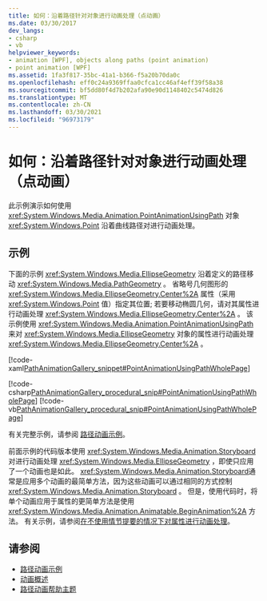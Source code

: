 ```yaml
---
title: 如何：沿着路径针对对象进行动画处理（点动画）
ms.date: 03/30/2017
dev_langs:
- csharp
- vb
helpviewer_keywords:
- animation [WPF], objects along paths (point animation)
- point animation [WPF]
ms.assetid: 1fa3f817-35bc-41a1-b366-f5a20b70da0c
ms.openlocfilehash: eff0c24a9369ffaa0cfca1cc46af4eff39f58a38
ms.sourcegitcommit: bf5dd80f4d7b202afa90e90d1148402c5474d826
ms.translationtype: MT
ms.contentlocale: zh-CN
ms.lasthandoff: 03/30/2021
ms.locfileid: "96973179"
---
```

# <a name="how-to-animate-an-object-along-a-path-point-animation"></a>如何：沿着路径针对对象进行动画处理（点动画）
此示例演示如何使用 <xref:System.Windows.Media.Animation.PointAnimationUsingPath> 对象 <xref:System.Windows.Point> 沿着曲线路径对进行动画处理。  
  
## <a name="example"></a>示例  
 下面的示例 <xref:System.Windows.Media.EllipseGeometry> 沿着定义的路径移动 <xref:System.Windows.Media.PathGeometry> 。 省略号几何图形的 <xref:System.Windows.Media.EllipseGeometry.Center%2A> 属性（采用 <xref:System.Windows.Point> 值）指定其位置; 若要移动椭圆几何，请对其属性进行动画处理 <xref:System.Windows.Media.EllipseGeometry.Center%2A> 。 该示例使用 <xref:System.Windows.Media.Animation.PointAnimationUsingPath> 来对 <xref:System.Windows.Media.EllipseGeometry> 对象的属性进行动画处理 <xref:System.Windows.Media.EllipseGeometry.Center%2A> 。  
  
 [!code-xaml[PathAnimationGallery_snippet#PointAnimationUsingPathWholePage](~/samples/snippets/csharp/VS_Snippets_Wpf/PathAnimationGallery_snippet/CS/pointanimationusingpathexample.xaml#pointanimationusingpathwholepage)]  
  
 [!code-csharp[PathAnimationGallery_procedural_snip#PointAnimationUsingPathWholePage](~/samples/snippets/csharp/VS_Snippets_Wpf/PathAnimationGallery_procedural_snip/CSharp/PointAnimationUsingPathExample.cs#pointanimationusingpathwholepage)]
 [!code-vb[PathAnimationGallery_procedural_snip#PointAnimationUsingPathWholePage](~/samples/snippets/visualbasic/VS_Snippets_Wpf/PathAnimationGallery_procedural_snip/VisualBasic/PointAnimationUsingPathExample.vb#pointanimationusingpathwholepage)]  
  
 有关完整示例，请参阅 [路径动画示例](https://github.com/Microsoft/WPF-Samples/tree/master/Animation/PathAnimations)。  
  
 前面示例的代码版本使用 <xref:System.Windows.Media.Animation.Storyboard> 对进行动画处理 <xref:System.Windows.Media.EllipseGeometry> ，即使只应用了一个动画也是如此。 <xref:System.Windows.Media.Animation.Storyboard>通常是应用多个动画的最简单方法，因为这些动画可以通过相同的方式控制 <xref:System.Windows.Media.Animation.Storyboard> 。 但是，使用代码时，将单个动画应用于属性的更简单方法是使用 <xref:System.Windows.Media.Animation.Animatable.BeginAnimation%2A> 方法。 有关示例，请参阅[在不使用情节提要的情况下对属性进行动画处理](how-to-animate-a-property-without-using-a-storyboard.md)。  
  
## <a name="see-also"></a>请参阅

- [路径动画示例](https://github.com/Microsoft/WPF-Samples/tree/master/Animation/PathAnimations)
- [动画概述](animation-overview.md)
- [路径动画帮助主题](path-animation-how-to-topics.md)
